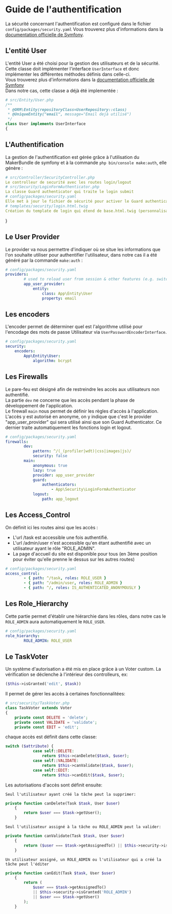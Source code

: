 # Guide de l'authentification

La sécurité concernant l'authentification est configuré dans le fichier `config/packages/security.yaml`
Vous trouverez plus d'informations dans la [documentation officielle de Symfony](https://symfony.com/doc/current/security.html).

## L'entité User
L'entité User a été choisi pour la gestion des utilisateurs et de la sécurité.
Cette classe doit implémenter l'interface `UserInterface` et donc implémenter les différentes méthodes définis dans celle-ci.  
Vous trouverez plus d'informations dans la [documentation officielle de Symfony](https://symfony.com/doc/current/security.html#a-create-your-user-class)  
Dans notre cas, cette classe a déjà été implementée :

```php
# src/Entity/User.php
/**
 * @ORM\Entity(repositoryClass=UserRepository::class)
 * @UniqueEntity("email", message="Email dejà utilisé")
 */
class User implements UserInterface
{
```

## L'Authentification
La gestion de l'authentification est gérée grâce à l'utilisation du MakerBundle de symfony et à la commande `php bin/console make:auth`, elle génère :
```yaml
# src/Controller/SecurityController.php
Le controlleur de securité avec les routes login/logout
# src/Security/LoginFormAuthenticator.php
La classe Guard authenticator qui traite le login submit
# config/packages/security.yaml
Elle met à jour le fichier de sécurité pour activer le Guard authenticator
# templates/security/login.html.twig
Création du template de login qui étend de base.html.twig (personnalisable)
```

}
## Le User Provider
Le provider va nous permettre d'indiquer où se situe les informations que l'on souhaite utiliser pour authentifier l'utilisateur, dans notre cas il a été généré par la commande `make:auth` :

```yaml
# config/packages/security.yaml
providers:
        # used to reload user from session & other features (e.g. switch_user)
        app_user_provider:
            entity:
                class: App\Entity\User
                property: email
```

## Les encoders
L'encoder permet de déterminer quel est l'algorithme utilisé pour l'encodage des mots de passe Utilisateur via `UserPasswordEncoderInterface`.
```yaml
# config/packages/security.yaml
security:
    encoders:
        App\Entity\User:
            algorithm: bcrypt
```

## Les Firewalls
Le pare-feu est désigné afin de restreindre les accès aux utilisateurs non authentifié.  
La partie `dev` ne concerne que les accès pendant la phase de  développement de l'application.  
Le firewall `main` nous permet de définir les règles d'accès à l'application.  
L'accès y est autorisé en anonyme, on y indique que c'est le provider "app_user_provider" qui sera utilisé ainsi que son Guard Authenticator.
Ce dernier traite automatiquement les fonctions login et logout.  

```yaml
# config/packages/security.yaml
firewalls:
        dev:
            pattern: ^/(_(profiler|wdt)|css|images|js)/
            security: false
        main:
            anonymous: true
            lazy: true
            provider: app_user_provider
            guard:
                authenticators:
                    - App\Security\LoginFormAuthenticator
            logout:
                path: app_logout
```

## Les Access_Control
On définit ici les routes ainsi que les accès :
- L'url /task est accessible une fois authentifié.
- L'url /admin/user n'est accessible qu'en étant authentifié avec un utilisateur ayant le rôle "ROLE_ADMIN".
- La page d'accueil du site est disponible pour tous (en 3ème position pour éviter qu'elle prenne le dessus sur les autres routes)
```yaml
# config/packages/security.yaml
access_control:
        - { path: ^/task, roles: ROLE_USER }
        - { path: ^/admin/user, roles: ROLE_ADMIN }
        - { path: ^/, roles: IS_AUTHENTICATED_ANONYMOUSLY }
```

## Les Role_Hierarchy
Cette partie permet d'établir une hiérarchie dans les rôles, dans notre cas le `ROLE_ADMIN` aura automatiquement le `ROLE_USER`.
```yaml
# config/packages/security.yaml
role_hierarchy:
        ROLE_ADMIN: ROLE_USER
```

## Le TaskVoter
Un système d'autorisation a été mis en place grâce à un Voter custom.
La vérification se déclenche à l'intérieur des controlleurs, ex:

```php
($this->isGranted('edit', $task))  
```

Il permet de gérer les accès à certaines fonctionnalitées:

```php
# src/security/TaskVoter.php
class TaskVoter extends Voter
{
    private const DELETE = 'delete';
    private const VALIDATE = 'validate';
    private const EDIT = 'edit';
```

chaque accès est définit dans cette classe:

```php
switch ($attribute) {
            case self::DELETE:
                return $this->canDelete($task, $user);
            case self::VALIDATE:
                return $this->canValidate($task, $user);
            case self::EDIT:
                return $this->canEdit($task, $user);
```

Les autorisations d'accès sont définit ensuite:

`Seul l'utilisateur ayant créé la tâche peut la supprimer:`
```php
private function canDelete(Task $task, User $user)
    {
        return $user === $task->getUser();
    }
```

`Seul l'utilisateur assigné à la tâche ou ROLE_ADMIN peut la valider:`
```php
private function canValidate(Task $task, User $user)
    {
        return ($user === $task->getAssignedTo() || $this->security->isGranted('ROLE_ADMIN'));
    }
```

`Un utilisateur assigné, un ROLE_ADMIN ou l'utilisateur qui a créé la tâche peut l'éditer`
```php
private function canEdit(Task $task, User $user)
    {
        return (
            $user === $task->getAssignedTo()
            || $this->security->isGranted('ROLE_ADMIN')
            || $user === $task->getUser()
        );
    }
```
